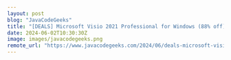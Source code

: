 ```yaml
---
layout: post
blog: "JavaCodeGeeks"
title: "[DEALS] Microsoft Visio 2021 Professional for Windows (88% off) & Other Deals Up To 98% Off – Offers End Soon!"
date: 2024-06-02T10:30:30Z
image: images/javacodegeeks.png
remote_url: "https://www.javacodegeeks.com/2024/06/deals-microsoft-visio-2021-professional-for-windows-88-off-other-deals-up-to-98-off-offers-end-soon-3.html"
---
```

